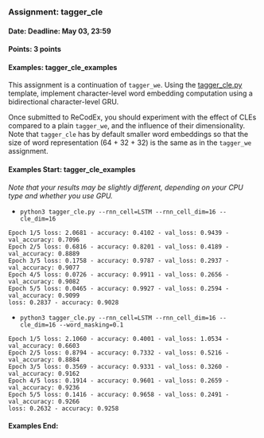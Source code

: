 ### Assignment: tagger_cle
#### Date: Deadline: May 03, 23:59
#### Points: 3 points
#### Examples: tagger_cle_examples

This assignment is a continuation of `tagger_we`. Using the
[tagger_cle.py](https://github.com/ufal/npfl114/tree/master/labs/08/tagger_cle.py)
template, implement character-level word embedding computation using
a bidirectional character-level GRU.

Once submitted to ReCodEx, you should experiment with the effect of CLEs
compared to a plain `tagger_we`, and the influence of their dimensionality. Note
that `tagger_cle` has by default smaller word embeddings so that the size
of word representation (64 + 32 + 32) is the same as in the `tagger_we` assignment.

#### Examples Start: tagger_cle_examples
_Note that your results may be slightly different, depending on your CPU type and whether you use GPU._
- `python3 tagger_cle.py --rnn_cell=LSTM --rnn_cell_dim=16 --cle_dim=16`
```
Epoch 1/5 loss: 2.0681 - accuracy: 0.4102 - val_loss: 0.9439 - val_accuracy: 0.7096
Epoch 2/5 loss: 0.6816 - accuracy: 0.8201 - val_loss: 0.4189 - val_accuracy: 0.8889
Epoch 3/5 loss: 0.1758 - accuracy: 0.9787 - val_loss: 0.2937 - val_accuracy: 0.9077
Epoch 4/5 loss: 0.0726 - accuracy: 0.9911 - val_loss: 0.2656 - val_accuracy: 0.9082
Epoch 5/5 loss: 0.0465 - accuracy: 0.9927 - val_loss: 0.2594 - val_accuracy: 0.9099
loss: 0.2837 - accuracy: 0.9028
```
- `python3 tagger_cle.py --rnn_cell=LSTM --rnn_cell_dim=16 --cle_dim=16 --word_masking=0.1`
```
Epoch 1/5 loss: 2.1060 - accuracy: 0.4001 - val_loss: 1.0534 - val_accuracy: 0.6603
Epoch 2/5 loss: 0.8794 - accuracy: 0.7332 - val_loss: 0.5216 - val_accuracy: 0.8884
Epoch 3/5 loss: 0.3569 - accuracy: 0.9331 - val_loss: 0.3260 - val_accuracy: 0.9162
Epoch 4/5 loss: 0.1914 - accuracy: 0.9601 - val_loss: 0.2659 - val_accuracy: 0.9236
Epoch 5/5 loss: 0.1416 - accuracy: 0.9658 - val_loss: 0.2491 - val_accuracy: 0.9266
loss: 0.2632 - accuracy: 0.9258
```
#### Examples End:
